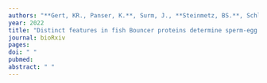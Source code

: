 ```yaml
---
authors: "**Gert, KR., Panser, K.**, Surm, J., **Steinmetz, BS.**, Schleiffer, A., Moran, Y., Kondrashov, F., **Pauli, A.**"
year: 2022
title: "Distinct features in fish Bouncer proteins determine sperm-egg compatibility"
journal: bioRxiv
pages: 
doi: " "
pubmed: 
abstract: " "
---
```

